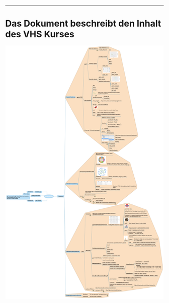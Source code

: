 ------------------------------------------------------------------------

Das Dokument beschreibt den Inhalt des VHS Kurses
=================================================

![alt text](RKenntnisse.png "Boxes around heatmap hot spots")
